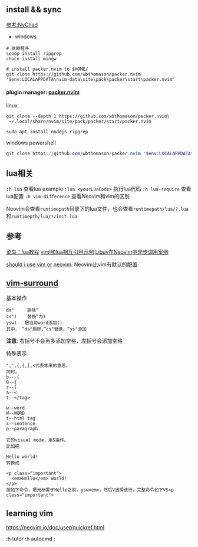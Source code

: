 ## install && sync
[参考:NvChad](https://nvchad.netlify.app/getting-started/setup)
- windows
```shell
# 依赖程序
scoop install ripgrep
choco install mingw

# install packer.nvim to $HOME/
git clone https://github.com/wbthomason/packer.nvim "$env:LOCALAPPDATA\nvim-data\site\pack\packer\start\packer.nvim"
```
#### plugin manager: [packer.nvim](https://github.com/wbthomason/packer.nvim#notices)

linux
```shell
git clone --depth 1 https://github.com/wbthomason/packer.nvim\
 ~/.local/share/nvim/site/pack/packer/start/packer.nvim

sudo apt install nodejs ripgrep
```

windows powershell 
```powershell
git clone https://github.com/wbthomason/packer.nvim "$env:LOCALAPPDATA\nvim-data\site\pack\packer\start\packer.nvim"

```

## lua相关
`:h lua` 查看lua example
`:lua <yourLuaCode>` 执行lua代码
`:h lua-require` 查看lua配置
`:h vim-difference` 查看Neovim和vim的区别

Neovim会查看`runtimepath`目录下的lua文件，也会查看`runtimepath/lua/?.lua`和`runtimepth/lua/?/init.lua`

## 参考
[菜鸟：lua教程](https://www.runoob.com/lua/lua-coroutine.html)
[viml和lua相互引用示例](https://teukka.tech/luanvim.html)
[Libuv在Neovim中异步调用案例](https://teukka.tech/luanvim.html)


[should i use vim or neovim](https://www.reddit.com/r/vim/comments/opvv66/should_i_use_vim_or_neovim/): Neovim比vim有默认的配置


## [vim-surround](https://github.com/tpope/vim-surround)
基本操作
```
ds"     删除“
cs")    替换“为)
ysw)   把当前word添加()
其中， “ds"删除，”cs"替换，“ys"添加
```
**注意**: 右括号不会再多添加空格，左括号会添加空格

特殊表示
```
",',(,{,[,<代表本来的意思。
同时，
b---(
B--{
r--[
a--<
t--</tag>

w--word
W--WORD
t--html tag
s--sentence
p--paragraph

它的visual mode，用S操作。
比如把

Hello world!
转换成

<p class="important">
  <em>Hello</em> world!
</p>
按如下命令，把光标置于Hello之前，ysw<em>，然后V选择该行，完整命令如下VS<p class="important">
```

## learning vim
https://neovim.io/doc/user/quickref.html

:h tutor
:h autocmd
:
